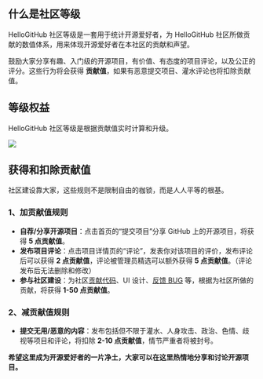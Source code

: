 ## 什么是社区等级

HelloGitHub 社区等级是一套用于统计开源爱好者，为 HelloGitHub 社区所做贡献的数值体系，用来体现开源爱好者在本社区的贡献和声望。

鼓励大家分享有趣、入门级的开源项目，有价值、有态度的项目评论，以及公正的评分。这些行为将会获得 **贡献值**，如果有恶意提交项目、灌水评论也将扣除贡献值。

## 等级权益

HelloGitHub 社区等级是根据贡献值实时计算和升级。

![](https://img.hellogithub.com/article/level.png)

## 获得和扣除贡献值

社区建设靠大家，这些规则不是限制自由的枷锁，而是人人平等的根基。

### 1、加贡献值规则

- **自荐/分享开源项目**：点击首页的“提交项目”分享 GitHub 上的开源项目，将获得 **5 点贡献值**。
- **发布项目评论**：点击项目详情页的“评论”，发表你对该项目的评价，发布评论后可以获得 **2 点贡献值**，评论被管理员精选可以额外获得 **5 点贡献值**。（评论发布后无法删除和修改）
- **参与社区建设**：为社区[贡献代码](https://github.com/HelloGitHub-Team/geese)、UI 设计、[反馈 BUG](https://hellogithub.yuque.com/forms/share/d268c0c0-283f-482a-9ac8-939aa8027dfb) 等，根据为社区所做的贡献，将获得 **1-50 点贡献值**。

### 2、减贡献值规则

- **提交无用/恶意的内容**：发布包括但不限于灌水、人身攻击、政治、色情、歧视等项目和评论，将扣除 **2-10 点贡献值**，情节严重者将被封号。

**希望这里成为开源爱好者的一片净土，大家可以在这里热情地分享和讨论开源项目。**
